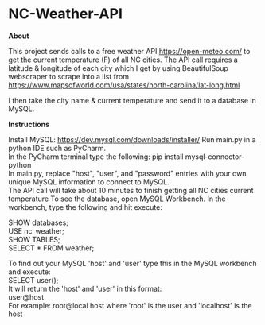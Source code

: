 # NC-Weather-API  
******************************About******************************
  
This project sends calls to a free weather API https://open-meteo.com/ to get the current temperature (F) of all NC cities.  The API call requires a latitude & longitude of each city which I get by using BeautifulSoup webscraper to scrape into a list from https://www.mapsofworld.com/usa/states/north-carolina/lat-long.html  
  
I then take the city name & current temperature and send it to a database in MySQL.  

******************************Instructions******************************
  
Install MySQL: https://dev.mysql.com/downloads/installer/
Run main.py in a python IDE such as PyCharm.  
In the PyCharm terminal type the following: pip install mysql-connector-python  
In main.py, replace "host", "user", and "password" entries with your own unique MySQL information to connect to MySQL.  
The API call will take about 10 minutes to finish getting all NC cities current temperature
To see the database, open MySQL Workbench.  In the workbench, type the following and hit execute:

SHOW databases;  
USE nc_weather;  
SHOW TABLES;  
SELECT * FROM weather;  
  
To find out your MySQL 'host' and 'user' type this in the MySQL workbench and execute:  
SELECT user();  
It will return the 'host' and 'user' in this format:  
user@host  
For example: root@local host where 'root' is the user and 'localhost' is the host
